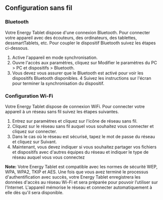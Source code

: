 ﻿## Configuration sans fil 

### Bluetooth

Votre Energy Tablet dispose d'une connexion Bluetooth. Pour connecter votre appareil avec des écouteurs, des ordinateurs, des tablettes, dessmartTablets, etc. Pour coupler le dispositif Bluetooth suivez les étapes ci-dessous. 
1. Active l'appareil en mode synchronisation. 
2. Ouvre l'accès aux paramètres, cliquez sur Modifier le paramètres du PC > PC et dispositifs > Bluetooth. 
3. Vous devez vous assurer que le Bluetooth est activé pour voir les dispositifs Bluetooth disponibles. 
4 Suivez les instructions sur l'écran pour terminer la synchronisation du dispositif. 





### Configuration Wi-Fi 

Votre Energy Tablet dispose de connexion WiFi. Pour connecter votre appareil à un réseau sans fil suivez les étapes suivantes. 

1. Entrez sur paramètres et cliquez sur l'icône de réseau sans fil. 
2. Cliquez sur le réseau sans fil auquel vous souhaitez vous connecter et cliquez sur connecter. 
3. Dans le cas où le réseau est sécurisé, tapez le mot de passe du réseau et cliquez sur Suivant. 
4. Maintenant, vous devez indiquer si vous souhaitez partager vos fichiers et dispositifs avec d'autres équipes du réseau et indiquer le type de réseau auquel vous vous connectez 


**Note:** Votre Energy Tablet est compatible avec les normes de sécurité WEP, WPA, WPA2, TKIP et AES. Une fois que vous avez terminé le processus d'authentification avec succès, votre Energy Tablet enregistrera les données d'accès au réseau Wi-Fi et sera préparée pour pouvoir l’utiliser sur l'Internet. L'appareil mémorise le réseau et 
connecter automatiquement à elle dès qu'il sera disponible. 
